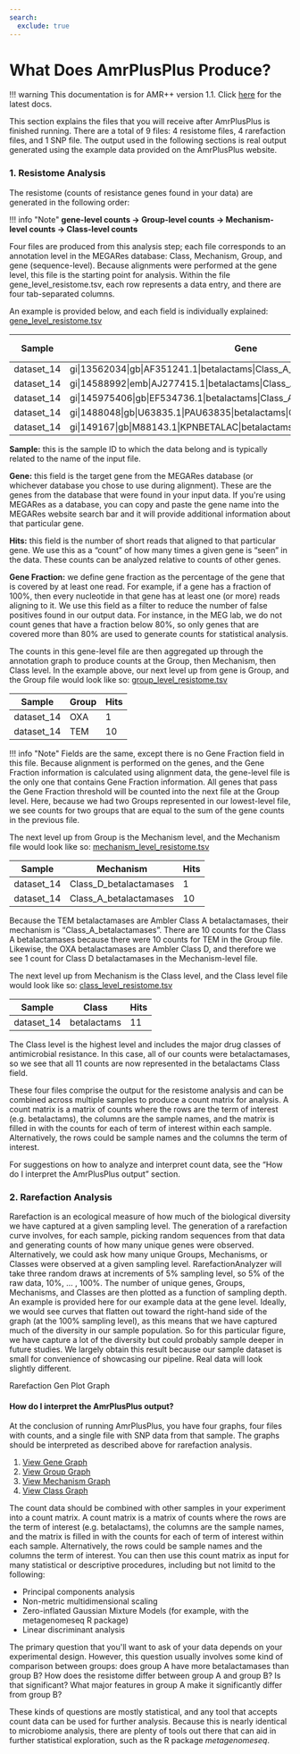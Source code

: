 ```yaml
---
search:
  exclude: true
---
```


# What Does AmrPlusPlus Produce?

!!! warning
    This documentation is for AMR++ version 1.1. Click [here](../latest/introduction.md) for the latest docs.

This section explains the files that you will receive after AmrPlusPlus is finished running. There are a total of 9 files: 4 resistome files, 4 rarefaction files, and 1 SNP file. The output used in the following sections is real output generated using the example data provided on the AmrPlusPlus website.

### 1. Resistome Analysis
The resistome (counts of resistance genes found in your data) are generated in the following order:

!!! info "Note"
    **gene-level counts → Group-level counts → Mechanism-level counts → Class-level counts**

Four files are produced from this analysis step; each file corresponds to an annotation level in the MEGARes database: Class, Mechanism, Group, and gene (sequence-level). Because alignments were performed at the gene level, this file is the starting point for analysis. Within the file gene_level_resistome.tsv, each row represents a data entry, and there are four tab-separated columns.

An example is provided below, and each field is individually explained:
[gene_level_resistome.tsv](https://megares.meglab.org/amrplusplus/latest/_data/gene_level_resistome[4].tsv)



| Sample | Gene | Hits | Gene Fraction |
| ------ | ---- | ---- | ------------- |
| dataset_14 | gi\|13562034\|gb\|AF351241.1\|betalactams\|Class_A_betalactamases\|TEM | 5 |	32.3158 |
| dataset_14 | gi\|14588992\|emb\|AJ277415.1\|betalactams\|Class_A_betalactamases\|TEM | 2 |	14.6341 |
| dataset_14 | gi\|145975406\|gb\|EF534736.1\|betalactams\|Class_A_betalactamases\|TEM | 2 |	23.4637 |
| dataset_14 | gi\|1488048\|gb\|U63835.1\|PAU63835\|betalactams\|Class_D_betalactamases\|OXA | 1 | 10.678 |
| dataset_14 | gi\|149167\|gb\|M88143.1\|KPNBETALAC\|betalactams\|Class_A_betalactamases\|TEM | 1 | 9.93691 |
 

**Sample:** this is the sample ID to which the data belong and is typically related to the name of the input file.

**Gene:** this field is the target gene from the MEGARes database (or whichever database you chose to use during alignment). These are the genes from the database that were found in your input data. If you're using MEGARes as a database, you can copy and paste the gene name into the MEGARes website search bar and it will provide additional information about that particular gene.

**Hits:** this field is the number of short reads that aligned to that particular gene. We use this as a “count” of how many times a given gene is “seen” in the data. These counts can be analyzed relative to counts of other genes.

**Gene Fraction:** we define gene fraction as the percentage of the gene that is covered by at least one read. For example, if a gene has a fraction of 100%, then every nucleotide in that gene has at least one (or more) reads aligning to it. We use this field as a filter to reduce the number of false positives found in our output data. For instance, in the MEG lab, we do not count genes that have a fraction below 80%, so only genes that are covered more than 80% are used to generate counts for statistical analysis.

The counts in this gene-level file are then aggregated up through the annotation graph to produce counts at the Group, then Mechanism, then Class level. In the example above, our next level up from gene is Group, and the Group file would look like so:
[group_level_resistome.tsv](https://megares.meglab.org/amrplusplus/latest/_data/group_level_resistome[5].tsv)

| Sample | Group | Hits | 
| ------ | ----- | ---- |
| dataset_14 | OXA | 1 |
| dataset_14 | TEM | 10 |

!!! info "Note"
    Fields are the same, except there is no Gene Fraction field in this file. Because alignment is performed on the genes, and the Gene Fraction information is calculated using alignment data, the gene-level file is the only one that contains Gene Fraction information. All genes that pass the Gene Fraction threshold will be counted into the next file at the Group level. Here, because we had two Groups represented in our lowest-level file, we see counts for two groups that are equal to the sum of the gene counts in the previous file.

The next level up from Group is the Mechanism level, and the Mechanism file would look like so:
[mechanism_level_resistome.tsv](https://megares.meglab.org/amrplusplus/latest/_data/mech_level_resistome[6].tsv)

| Sample | Mechanism | Hits |
| ------ | --------- | ---- |
| dataset_14 | Class_D_betalactamases | 1 |
| dataset_14 | Class_A_betalactamases |	10 |
 

Because the TEM betalactamases are Ambler Class A betalactamases, their mechanism is “Class_A_betalactamases”. There are 10 counts for the Class A betalactamases because there were 10 counts for TEM in the Group file. Likewise, the OXA betalactamases are Ambler Class D, and therefore we see 1 count for Class D betalactamases in the Mechanism-level file.

The next level up from Mechanism is the Class level, and the Class level file would look like so:
[class_level_resistome.tsv](https://megares.meglab.org/amrplusplus/latest/_data/class_level_resistome[7].tsv)

| Sample | Class | Hits |
| ------ | ----- | ---- |
| dataset_14 | betalactams | 11 |
 
The Class level is the highest level and includes the major drug classes of antimicrobial resistance. In this case, all of our counts were betalactamases, so we see that all 11 counts are now represented in the betalactams Class field.

These four files comprise the output for the resistome analysis and can be combined across multiple samples to produce a count matrix for analysis. A count matrix is a matrix of counts where the rows are the term of interest (e.g. betalactams), the columns are the sample names, and the matrix is filled in with the counts for each of term of interest within each sample. Alternatively, the rows could be sample names and the columns the term of interest.

For suggestions on how to analyze and interpret count data, see the “How do I interpret the AmrPlusPlus output” section.

### 2. Rarefaction Analysis

Rarefaction is an ecological measure of how much of the biological diversity we have captured at a given sampling level. The generation of a rarefaction curve involves, for each sample, picking random sequences from that data and generating counts of how many unique genes were observed. Alternatively, we could ask how many unique Groups, Mechanisms, or Classes were observed at a given sampling level. RarefactionAnalyzer will take three random draws at increments of 5% sampling level, so 5% of the raw data, 10%, … , 100%. The number of unique genes, Groups, Mechanisms, and Classes are then plotted as a function of sampling depth. An example is provided here for our example data at the gene level. Ideally, we would see curves that flatten out toward the right-hand side of the graph (at the 100% sampling level), as this means that we have captured much of the diversity in our sample population. So for this particular figure, we have capture a lot of the diversity but could probably sample deeper in future studies. We largely obtain this result because our sample dataset is small for convenience of showcasing our pipeline. Real data will look slightly different.

Rarefaction Gen Plot Graph
 

#### How do I interpret the AmrPlusPlus output?

At the conclusion of running AmrPlusPlus, you have four graphs, four files with counts, and a single file with SNP data from that sample. The graphs should be interpreted as described above for rarefaction analysis.

1. [View Gene Graph](https://megares.meglab.org/amrplusplus/latest/_pdf/Rarefaction_Gene_Plot[5].pdf)
1. [View Group Graph](https://megares.meglab.org/amrplusplus/latest/_pdf/Rarefaction_Group_Plot[4].pdf)
1. [View Mechanism Graph](https://megares.meglab.org/amrplusplus/latest/_pdf/Rarefaction_Mechanism_Level[5].pdf)
1. [View Class Graph](https://megares.meglab.org/amrplusplus/latest/_pdf/Rarefaction%20Class%20Plot[5].pdf)

The count data should be combined with other samples in your experiment into a count matrix. A count matrix is a matrix of counts where the rows are the term of interest (e.g. betalactams), the columns are the sample names, and the matrix is filled in with the counts for each of term of interest within each sample. Alternatively, the rows could be sample names and the columns the term of interest. You can then use this count matrix as input for many statistical or descriptive procedures, including but not limitd to the following:

- Principal components analysis
- Non-metric multidimensional scaling
- Zero-inflated Gaussian Mixture Models (for example, with the metagenomeseq R package)
- Linear discriminant analysis

The primary question that you'll want to ask of your data depends on your experimental design. However, this question usually involves some kind of comparison between groups: does group A have more betalactamases than group B? How does the resistome differ between group A and group B? Is that significant? What major features in group A make it significantly differ from group B?

These kinds of questions are mostly statistical, and any tool that accepts count data can be used for further analysis. Because this is nearly identical to microbiome analysis, there are plenty of tools out there that can aid in further statistical exploration, such as the R package *metagenomeseq*.